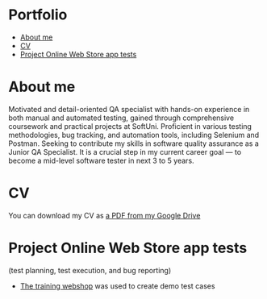 # Portfolio
- [About me](#about-me)
- [CV](#cv)
- [Project Online Web Store app tests](#project-online-web-store-app-tests)

# About me
Motivated and detail-oriented QA specialist with hands-on experience in both
manual and automated testing, gained through comprehensive coursework and
practical projects at SoftUni. Proficient in various testing methodologies, bug
tracking, and automation tools, including Selenium and Postman. Seeking to
contribute my skills in software quality assurance as a Junior QA Specialist. 
It is a crucial step in my current career goal — to become a mid-level software 
tester in next 3 to 5 years.
# CV
You can download my CV as [a PDF from my Google Drive](https://drive.google.com/file/d/1PoMk4FYaXV-uanfRYiucJonfiKFF5Qp6/view?usp=drive_link)
# Project Online Web Store app tests
(test planning, test execution, and bug reporting)
- [The training webshop](https://demo.opencart.com/) was used to create demo test cases
